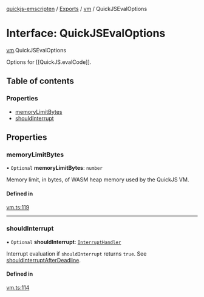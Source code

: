 [quickjs-emscripten](../README.md) / [Exports](../modules.md) / [vm](../modules/vm.md) / QuickJSEvalOptions

# Interface: QuickJSEvalOptions

[vm](../modules/vm.md).QuickJSEvalOptions

Options for [[QuickJS.evalCode]].

## Table of contents

### Properties

- [memoryLimitBytes](vm.QuickJSEvalOptions.md#memorylimitbytes)
- [shouldInterrupt](vm.QuickJSEvalOptions.md#shouldinterrupt)

## Properties

### memoryLimitBytes

• `Optional` **memoryLimitBytes**: `number`

Memory limit, in bytes, of WASM heap memory used by the QuickJS VM.

#### Defined in

[vm.ts:119](https://github.com/justjake/quickjs-emscripten/blob/master/ts/vm.ts#L119)

___

### shouldInterrupt

• `Optional` **shouldInterrupt**: [`InterruptHandler`](../modules/vm.md#interrupthandler)

Interrupt evaluation if `shouldInterrupt` returns `true`.
See [shouldInterruptAfterDeadline](../modules/quickjs.md#shouldinterruptafterdeadline).

#### Defined in

[vm.ts:114](https://github.com/justjake/quickjs-emscripten/blob/master/ts/vm.ts#L114)
